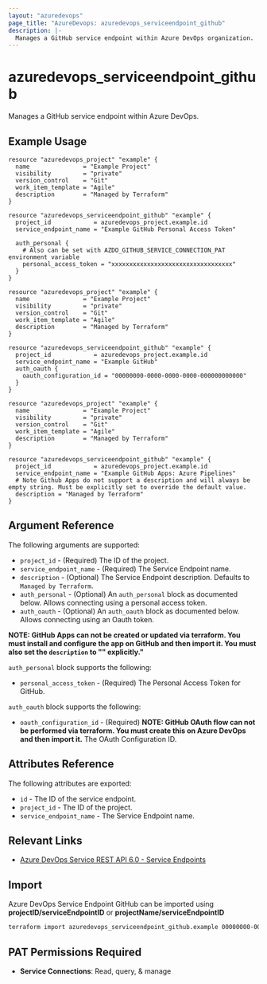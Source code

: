 ```yaml
---
layout: "azuredevops"
page_title: "AzureDevops: azuredevops_serviceendpoint_github"
description: |-
  Manages a GitHub service endpoint within Azure DevOps organization.
---
```


# azuredevops_serviceendpoint_github

Manages a GitHub service endpoint within Azure DevOps.

## Example Usage

```hcl
resource "azuredevops_project" "example" {
  name               = "Example Project"
  visibility         = "private"
  version_control    = "Git"
  work_item_template = "Agile"
  description        = "Managed by Terraform"
}

resource "azuredevops_serviceendpoint_github" "example" {
  project_id            = azuredevops_project.example.id
  service_endpoint_name = "Example GitHub Personal Access Token"

  auth_personal {
    # Also can be set with AZDO_GITHUB_SERVICE_CONNECTION_PAT environment variable
    personal_access_token = "xxxxxxxxxxxxxxxxxxxxxxxxxxxxxxxxxx"
  }
}
```

```hcl
resource "azuredevops_project" "example" {
  name               = "Example Project"
  visibility         = "private"
  version_control    = "Git"
  work_item_template = "Agile"
  description        = "Managed by Terraform"
}

resource "azuredevops_serviceendpoint_github" "example" {
  project_id            = azuredevops_project.example.id
  service_endpoint_name = "Example GitHub"
  auth_oauth {
    oauth_configuration_id = "00000000-0000-0000-0000-000000000000"
  }
}
```

```hcl
resource "azuredevops_project" "example" {
  name               = "Example Project"
  visibility         = "private"
  version_control    = "Git"
  work_item_template = "Agile"
  description        = "Managed by Terraform"
}

resource "azuredevops_serviceendpoint_github" "example" {
  project_id            = azuredevops_project.example.id
  service_endpoint_name = "Example GitHub Apps: Azure Pipelines"
  # Note Github Apps do not support a description and will always be empty string. Must be explicitly set to override the default value.  
  description = "Managed by Terraform"
}
```

## Argument Reference

The following arguments are supported:

- `project_id` - (Required) The ID of the project.
- `service_endpoint_name` - (Required) The Service Endpoint name.
- `description` - (Optional) The Service Endpoint description. Defaults to `Managed by Terraform`.
- `auth_personal` - (Optional) An `auth_personal` block as documented below. Allows connecting using a personal access token.
- `auth_oauth` - (Optional) An `auth_oauth` block as documented below. Allows connecting using an Oauth token.

**NOTE: GitHub Apps can not be created or updated via terraform. You must install and configure the app on GitHub and then import it. You must also set the `description` to "" explicitly."**

`auth_personal` block supports the following:

- `personal_access_token` - (Required) The Personal Access Token for GitHub.

`auth_oauth` block supports the following:

- `oauth_configuration_id` - (Required) **NOTE: GitHub OAuth flow can not be performed via terraform. You must create this on Azure DevOps and then import it.** The OAuth Configuration ID.

## Attributes Reference

The following attributes are exported:

- `id` - The ID of the service endpoint.
- `project_id` - The ID of the project.
- `service_endpoint_name` - The Service Endpoint name.

## Relevant Links

- [Azure DevOps Service REST API 6.0 - Service Endpoints](https://docs.microsoft.com/en-us/rest/api/azure/devops/serviceendpoint/endpoints?view=azure-devops-rest-6.0)

## Import

Azure DevOps Service Endpoint GitHub can be imported using **projectID/serviceEndpointID** or **projectName/serviceEndpointID**

```sh
terraform import azuredevops_serviceendpoint_github.example 00000000-0000-0000-0000-000000000000/00000000-0000-0000-0000-000000000000
```

## PAT Permissions Required

- **Service Connections**: Read, query, & manage
